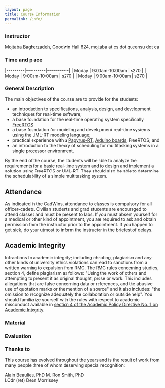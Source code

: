 ```yaml
---
layout: page
title: Course Information
permalink: /info/
---
```

### Instructor 
[Mojtaba Bagherzadeh](http://flux.cs.queensu.ca/mase/member/bagherzadeh/), Goodwin Hall 624, mojtaba at cs dot queensu dot ca

### Time and place  
 
|---------|----------|-----------|
| Moday | 9:00am-10:00am | s270 |
| Moday | 9:00am-10:00am | s270 |
| Moday | 9:00am-10:00am | s270 |


### General Description
The main objectives of the course are to provide for the students:
- an introduction to specifications, analysis, design, and development techniques for real-time software;
- a base foundation for the real-time operating system specifically [FreeRTOS](https://freertos.org/)
- a base foundation for modeling and development real-time systems using the UML-RT modeling language;
- practical experience with a [Papyrus-RT](https://www.eclipse.org/papyrus-rt/), [Arduino boards](https://www.arduino.cc/), FreeRTOS; and
- an introduction to the theory of scheduling for multitasking systems in a single processor environment.

By the end of the course, the students will be able to analyze the requirements for a basic real-time system and to design and implement a solution using FreeRTOS or UML-RT. They should also be able to determine the schedulability of a simple multitasking system.


## Attendance
As indicated in the CadWins, attendance to classes is compulsory for all officer-cadets. Civilian students and grad students are encouraged to attend classes and must be present to labs. If you must absent yourself for a medical or other kind of appointment, you are required to ask and obtain permission from the instructor prior to the appointment. If you happen to get sick, do your utmost to inform the instructor in the briefest of delays.

## Academic Integrity
Infractions to academic integrity; including cheating, plagiarism and any other kinds of university ethics violations can lead to sanctions from a written warning to expulsion from RMC. The RMC rules concerning studies, section 4, define plagiarism as follows: "Using the work of others and attempting to present it as original thought, prose or work. This includes allegations that are false concerning data or references, and the abusive use of quotation marks or the mention of a source" and it also includes: "the omission to recognize adequately the collaboration or outside help". You should familiarize yourself with the rules with respect to academic misconduct available in [section 4 of the Academic Policy Directive No. 1 on Academic Integrity](https://www.rmcc-cmrc.ca/sites/default/files/1_Acad_integ-uni-bil.pdf).

### Material

### Evaluation

### Thanks to
This course has evolved throughout the years and is the result of work from many people three of whom deserving special recognition:

Alain Beaulieu, PhD 
M. Ron Smith, PhD  
LCdr (ret) Dean Morrissey  



